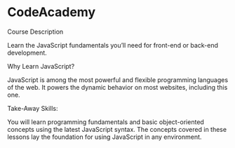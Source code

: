 # CodeAcademy

Course Description

Learn the JavaScript fundamentals you’ll need for front-end or back-end development.

Why Learn JavaScript?

JavaScript is among the most powerful and flexible programming languages of the web. It powers the dynamic behavior on most websites, including this one.

Take-Away Skills:

You will learn programming fundamentals and basic object-oriented concepts using the latest JavaScript syntax. The concepts covered in these lessons lay the foundation for using JavaScript in any environment.